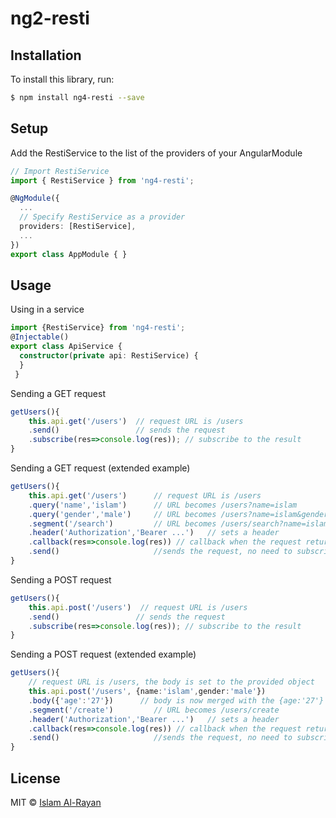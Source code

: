 # ng2-resti

## Installation

To install this library, run:

```bash
$ npm install ng4-resti --save
```

## Setup

Add the RestiService to the list of the providers of your AngularModule
```typescript
// Import RestiService
import { RestiService } from 'ng4-resti';

@NgModule({
  ...
  // Specify RestiService as a provider
  providers: [RestiService],
  ...
})
export class AppModule { }
```
## Usage

Using in a service

```typescript
import {RestiService} from 'ng4-resti';
@Injectable()
export class ApiService {
  constructor(private api: RestiService) {
  }
 }
```

Sending a GET request
```typescript
getUsers(){
    this.api.get('/users')  // request URL is /users
    .send()                 // sends the request
    .subscribe(res=>console.log(res)); // subscribe to the result
}
```
Sending a GET request (extended example)
```typescript
getUsers(){
    this.api.get('/users')      // request URL is /users
    .query('name','islam')      // URL becomes /users?name=islam
    .query('gender','male')     // URL becomes /users?name=islam&gender=male
    .segment('/search')         // URL becomes /users/search?name=islam&gender=male
    .header('Authorization','Bearer ...')   // sets a header
    .callback(res=>console.log(res)) // callback when the request returns
    .send()                     //sends the request, no need to subscribe to the result cause we specified a callback
}
```

Sending a POST request
```typescript
getUsers(){
    this.api.post('/users')  // request URL is /users
    .send()                 // sends the request
    .subscribe(res=>console.log(res)); // subscribe to the result
}
```
Sending a POST request (extended example)
```typescript
getUsers(){
    // request URL is /users, the body is set to the provided object
    this.api.post('/users', {name:'islam',gender:'male'})
    .body({'age':'27'})      // body is now merged with the {age:'27'}
    .segment('/create')         // URL becomes /users/create
    .header('Authorization','Bearer ...')   // sets a header
    .callback(res=>console.log(res)) // callback when the request returns
    .send()                     //sends the request, no need to subscribe to the result cause we specified a callback
}
```

## License

MIT © [Islam Al-Rayan](mailto:iarayan@live.com)
